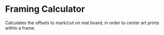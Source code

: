 # Framing Calculator

Calculates the offsets to mark/cut on mat board, in order to center art prints within a frame.
